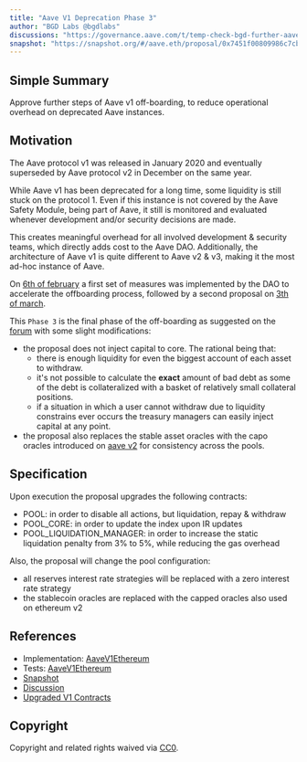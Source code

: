 ```yaml
---
title: "Aave V1 Deprecation Phase 3"
author: "BGD Labs @bgdlabs"
discussions: "https://governance.aave.com/t/temp-check-bgd-further-aave-v1-deprecation-strategy/15893/7"
snapshot: "https://snapshot.org/#/aave.eth/proposal/0x7451f00809986c7cb8cce7ef4587efdfedad06089ebf2851d64122d00b035d9c"
---
```


## Simple Summary

Approve further steps of Aave v1 off-boarding, to reduce operational overhead on deprecated Aave instances.

## Motivation

The Aave protocol v1 was released in January 2020 and eventually superseded by Aave protocol v2 in December on the same year.

While Aave v1 has been deprecated for a long time, some liquidity is still stuck on the protocol 1. Even if this instance is not covered by the Aave Safety Module, being part of Aave, it still is monitored and evaluated whenever development and/or security decisions are made.

This creates meaningful overhead for all involved development & security teams, which directly adds cost to the Aave DAO. Additionally, the architecture of Aave v1 is quite different to Aave v2 & v3, making it the most ad-hoc instance of Aave.

On [6th of february](https://vote.onaave.com/proposal/?proposalId=15) a first set of measures was implemented by the DAO to accelerate the offboarding process, followed by a second proposal on [3th of march](https://vote.onaave.com/proposal/?proposalId=37&ipfsHash=0xa451c9a2426267673fd125702c99581683426ca5ff1a003b07a3cd129ed30470).

This `Phase 3` is the final phase of the off-boarding as suggested on the [forum](https://governance.aave.com/t/temp-check-bgd-further-aave-v1-deprecation-strategy/15893/7) with some slight modifications:

- the proposal does not inject capital to core. The rational being that:
  - there is enough liquidity for even the biggest account of each asset to withdraw.
  - it's not possible to calculate the **exact** amount of bad debt as some of the debt is collateralized with a basket of relatively small collateral positions.
  - if a situation in which a user cannot withdraw due to liquidity constrains ever occurs the treasury managers can easily inject capital at any point.
- the proposal also replaces the stable asset oracles with the capo oracles introduced on [aave v2](https://vote.onaave.com/proposal/?proposalId=82&ipfsHash=0x4886864ed1dc6cb220f17cd372697218cbb5c2ada41e63d6a1f7664168d59052) for consistency across the pools.

## Specification

Upon execution the proposal upgrades the following contracts:

- POOL: in order to disable all actions, but liquidation, repay & withdraw
- POOL_CORE: in order to update the index upon IR updates
- POOL_LIQUIDATION_MANAGER: in order to increase the static liquidation penalty from 3% to 5%, while reducing the gas overhead

Also, the proposal will change the pool configuration:

- all reserves interest rate strategies will be replaced with a zero interest rate strategy
- the stablecoin oracles are replaced with the capped oracles also used on ethereum v2

## References

- Implementation: [AaveV1Ethereum](https://github.com/bgd-labs/aave-proposals-v3/blob/016fe7db25ffa0de51b283fc2574762af7aea9e3/src/20240502_AaveV1Ethereum_AaveV1Deprecation/AaveV1Ethereum_AaveV1Deprecation_20240502.sol)
- Tests: [AaveV1Ethereum](https://github.com/bgd-labs/aave-proposals-v3/blob/016fe7db25ffa0de51b283fc2574762af7aea9e3/src/20240502_AaveV1Ethereum_AaveV1Deprecation/AaveV1Ethereum_AaveV1Deprecation_20240502.t.sol)
- [Snapshot](https://snapshot.org/#/aave.eth/proposal/0x7451f00809986c7cb8cce7ef4587efdfedad06089ebf2851d64122d00b035d9c)
- [Discussion](https://governance.aave.com/t/temp-check-bgd-further-aave-v1-deprecation-strategy/15893/7)
- [Upgraded V1 Contracts](https://github.com/bgd-labs/v1-offboarding)

## Copyright

Copyright and related rights waived via [CC0](https://creativecommons.org/publicdomain/zero/1.0/).
